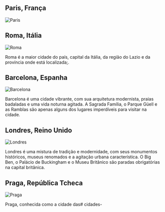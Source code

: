 <h2>Paris, França</h2>
<img src="paris.jpg" alt="Paris">
<Paris é um destino repleto de história, cultura e beleza arquitetônica. P>

<h2>Roma, Itália</h2>
<img src="roma.jpg" alt="Roma">
<p>Roma é a maior cidade do país, capital da Itália, da região do Lazio e da província onde está localizada;.</p>

<h2>Barcelona, Espanha</h2>
<img src="barcelona.jpg" alt="Barcelona">
<p>Barcelona é uma cidade vibrante, com sua arquitetura modernista, praias badaladas e uma vida noturna agitada. A Sagrada Família, o Parque Güell e as Ramblas são apenas alguns dos lugares imperdíveis para visitar na cidade.</p>

<h2>Londres, Reino Unido</h2>
<img src="londres.jpg" alt="Londres">
<p>Londres é uma mistura de tradição e modernidade, com seus monumentos históricos, museus renomados e a agitação urbana característica. O Big Ben, o Palácio de Buckingham e o Museu Britânico são paradas obrigatórias na capital britânica.</p>

<h2>Praga, República Tcheca</h2>
<img src="praga.jpg" alt="Praga">
<p>Praga, conhecida como a cidade das# cidades-
